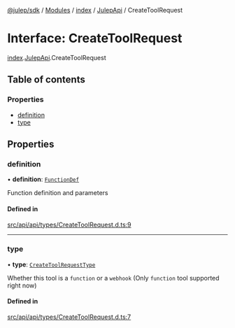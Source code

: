 [@julep/sdk](../README.md) / [Modules](../modules.md) / [index](../modules/index.md) / [JulepApi](../modules/index.JulepApi.md) / CreateToolRequest

# Interface: CreateToolRequest

[index](../modules/index.md).[JulepApi](../modules/index.JulepApi.md).CreateToolRequest

## Table of contents

### Properties

- [definition](index.JulepApi.CreateToolRequest.md#definition)
- [type](index.JulepApi.CreateToolRequest.md#type)

## Properties

### definition

• **definition**: [`FunctionDef`](index.JulepApi.FunctionDef.md)

Function definition and parameters

#### Defined in

[src/api/api/types/CreateToolRequest.d.ts:9](https://github.com/julep-ai/samantha-dev/blob/1a65618/sdks/js/src/api/api/types/CreateToolRequest.d.ts#L9)

___

### type

• **type**: [`CreateToolRequestType`](../modules/index.JulepApi.md#createtoolrequesttype)

Whether this tool is a `function` or a `webhook` (Only `function` tool supported right now)

#### Defined in

[src/api/api/types/CreateToolRequest.d.ts:7](https://github.com/julep-ai/samantha-dev/blob/1a65618/sdks/js/src/api/api/types/CreateToolRequest.d.ts#L7)
